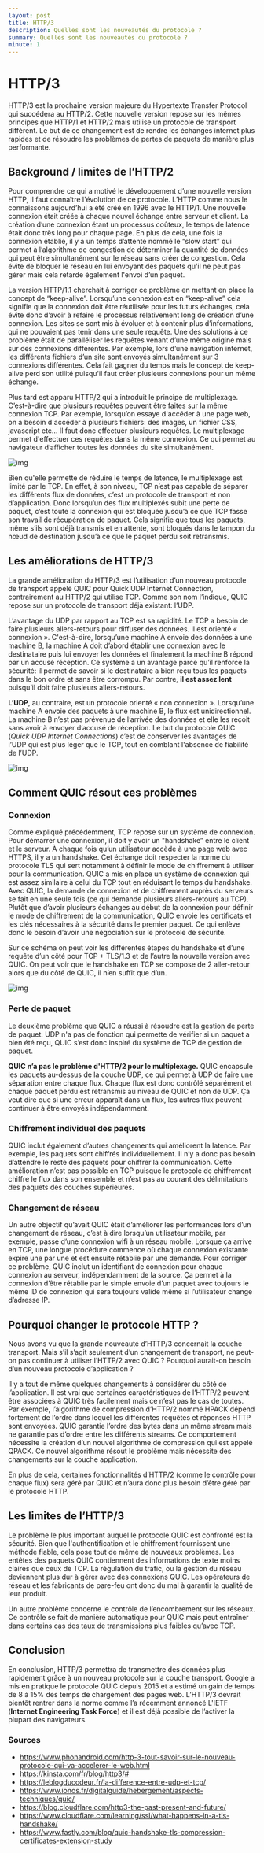 ```yaml
---
layout: post
title: HTTP/3
description: Quelles sont les nouveautés du protocole ?
summary: Quelles sont les nouveautés du protocole ?
minute: 1
---
```



# HTTP/3


HTTP/3 est la prochaine version majeure du Hypertexte Transfer Protocol qui succédera au HTTP/2. Cette nouvelle version repose sur les mêmes principes que HTTP/1 et HTTP/2 mais utilise un protocole de transport différent. Le but de ce changement est de rendre les échanges internet plus rapides et de résoudre les problèmes de pertes de paquets de manière plus performante.

## Background / limites de l’HTTP/2

Pour comprendre ce qui a motivé le développement d’une nouvelle version HTTP, il faut connaître l'évolution de ce protocole. L’HTTP comme nous le connaissons aujourd’hui a été créé en 1996 avec le HTTP/1. Une nouvelle connexion était créée à chaque nouvel échange entre serveur et client. La création d’une connexion étant un processus coûteux, le temps de latence était donc très long pour chaque page. En plus de cela, une fois la connexion établie, il y a un temps d’attente nommé le “slow start” qui permet à l’algorithme de congestion de déterminer la quantité de données qui peut être simultanément sur le réseau sans créer de congestion. Cela évite de bloquer le réseau en lui envoyant des paquets qu'il ne peut pas gérer mais cela retarde également l'envoi d’un paquet.

La version HTTP/1.1 cherchait à corriger ce problème en mettant en place la concept de “keep-alive”. Lorsqu’une connexion est en “keep-alive” cela signifie que la connexion doit être réutilisée pour les futurs échanges, cela évite donc d’avoir à refaire le processus relativement long de création d’une connexion.
Les sites se sont mis à évoluer et à contenir plus d’informations, qui ne pouvaient pas tenir dans une seule requête. Une des solutions à ce problème était de paralléliser les requêtes venant d’une même origine mais sur des connexions différentes. Par exemple, lors d’une navigation internet, les différents fichiers d’un site sont envoyés simultanément sur 3 connexions différentes. Cela fait gagner du temps mais le concept de keep-alive perd son utilité puisqu'il faut créer plusieurs connexions pour un même échange. 

Plus tard est apparu HTTP/2 qui a introduit le principe de multiplexage. C’est-à-dire que plusieurs requêtes peuvent être faites sur la même connexion TCP. Par exemple, lorsqu’on essaye d'accéder à une page web, on a besoin d'accéder à plusieurs fichiers: des images, un fichier CSS, javascript etc… Il faut donc effectuer plusieurs requêtes. Le multiplexage permet d'effectuer ces requêtes dans la même connexion. Ce qui permet au navigateur d’afficher toutes les données du site simultanément. 

![img](https://lh6.googleusercontent.com/Y8k8S44hLu7qSQ6JOA9C715sBOT5trC9-sJZRSalDe33brEJtfNiCSx8AvLmuTQ3iGQb0MJscITJq8Gn3BwZ62rXri2IdeDqxeR8ZMCFBEBDKHlgXBsOK0zC7zqleXk97su_-hIr)

Bien qu'elle permette de réduire le temps de latence, le multiplexage est limité par le TCP. En effet, à son niveau, TCP n’est pas capable de séparer les différents flux de données, c’est un protocole de transport et non d’application. Donc lorsqu’un des flux multiplexés subit une perte de paquet, c’est toute la connexion qui est bloquée jusqu’à ce que TCP fasse son travail de récupération de paquet. Cela signifie que tous les paquets, même s’ils sont déjà transmis et en attente, sont bloqués dans le tampon du nœud de destination jusqu’à ce que le paquet perdu soit retransmis.

## Les améliorations de HTTP/3

La grande amélioration du HTTP/3 est l’utilisation d’un nouveau protocole de transport appelé QUIC pour Quick UDP Internet Connection, contrairement au HTTP/2 qui utilise TCP. Comme son nom l’indique, QUIC repose sur un protocole de transport déjà existant: l’UDP.

L’avantage du UDP par rapport au TCP est sa rapidité. Le TCP a besoin de faire plusieurs allers-retours pour diffuser des données. Il est orienté « connexion ». C'est-à-dire, lorsqu’une machine A envoie des données à une machine B, la machine A doit d’abord établir une connexion avec le destinataire puis lui envoyer les données et finalement la machine B répond par un accusé réception. Ce système a un avantage parce qu’il renforce la sécurité: il permet de savoir si le destinataire a bien reçu tous les paquets dans le bon ordre et sans être corrompu. Par contre, **il est assez lent** puisqu’il doit faire plusieurs allers-retours.

**L’UDP**, au contraire, est un protocole orienté « non connexion ». Lorsqu’une machine A envoie des paquets à une machine B, le flux est unidirectionnel. La machine B n’est pas prévenue de l’arrivée des données et elle les reçoit sans avoir à envoyer d’accusé de réception.
Le but du protocole QUIC (*Quick UDP Internet Connections*) c’est de conserver les avantages de l’UDP qui est plus léger que le TCP, tout en comblant l'absence de fiabilité de l’UDP.

![img](https://lh6.googleusercontent.com/6R4bidm9vGAATqoC22qhpc1UOLtExXyJlG0QbWSNJa0NJqLYDat9N7EWLYQYP1xQIysYuBMdwcCP1EZvlg1GibzEyyk_0lafDsvFJ99-BIoDrjTkbbsJnVk8i2xWoA3DETyE13ld)

## Comment QUIC résout ces problèmes

### Connexion

Comme expliqué précédemment, TCP repose sur un système de connexion. Pour démarrer une connexion, il doit y avoir un "handshake” entre le client et le serveur. À chaque fois qu’un utilisateur accède à une page web avec HTTPS, il y a un handshake. Cet échange doit respecter la norme du protocole TLS qui sert notamment à définir le mode de chiffrement à utiliser pour la communication. QUIC a mis en place un système de connexion qui est assez similaire à celui du TCP tout en réduisant le temps du handshake.
Avec QUIC, la demande de connexion et de chiffrement auprès du serveurs se fait en une seule fois (ce qui demande plusieurs allers-retours au TCP). Plutôt que d’avoir plusieurs échanges au début de la connexion pour définir le mode de chiffrement de la communication, QUIC envoie les certificats et les clés nécessaires à la sécurité dans le premier paquet. Ce qui enlève donc le besoin d’avoir une négociation sur le protocole de sécurité. 

Sur ce schéma on peut voir les différentes étapes du handshake et d’une requête d’un côté pour TCP + TLS/1.3 et de l’autre la nouvelle version avec QUIC. On peut voir que le handshake en TCP se compose de 2 aller-retour alors que du côté de QUIC, il n’en suffit que d’un.

![img](https://lh6.googleusercontent.com/nNrc_6DgyiOe-4Du4CYvALDo87U3gvWvFTKsH7KDqbH1qhjKSKI4qIyYsrgyNk8WJ4nfDC17LmoSlzF9gJ6_KenAjyM-FTVkQfh0ypu-zFFg_6blXlAlpaJJVa3-kpvCXJdIgyeX)

### Perte de paquet

Le deuxième problème que QUIC a réussi à résoudre est la gestion de perte de paquet. UDP n'a pas de fonction qui permette de vérifier si un paquet a bien été reçu, QUIC s’est donc inspiré du système de TCP de gestion de paquet.

**QUIC n’a pas le problème d'HTTP/2 pour le multiplexage.** QUIC encapsule les paquets au-dessus de la couche UDP, ce qui permet à UDP de faire une séparation entre chaque flux. Chaque flux est donc contrôlé séparément et chaque paquet perdu est retransmis au niveau de QUIC et non de UDP. Ça veut dire que si une erreur apparaît dans un flux, les autres flux peuvent continuer à être envoyés indépendamment.

### Chiffrement individuel des paquets

QUIC inclut également d’autres changements qui améliorent la latence. Par exemple, les paquets sont chiffrés individuellement. Il n’y a donc pas besoin d’attendre le reste des paquets pour chiffrer la communication. Cette amélioration n’est pas possible en TCP puisque le protocole de chiffrement chiffre le flux dans son ensemble et n’est pas au courant des délimitations des paquets des couches supérieures. 

### Changement de réseau

Un autre objectif qu’avait QUIC était d’améliorer les performances lors d’un changement de réseau, c’est à dire lorsqu’un utilisateur mobile, par exemple, passe d’une connexion wifi à un réseau mobile. Lorsque ça arrive en TCP, une longue procédure commence où chaque connexion existante expire une par une et est ensuite rétablie par une demande. Pour corriger ce problème, QUIC inclut un identifiant de connexion pour chaque connexion au serveur, indépendamment de la source. Ça permet à la connexion d’être rétablie par le simple envoie d’un paquet avec toujours le même ID de connexion qui sera toujours valide même si l’utilisateur change d’adresse IP.

## Pourquoi changer le protocole HTTP ? 

Nous avons vu que la grande nouveauté d’HTTP/3 concernait la couche transport. Mais s’il s’agit seulement d’un changement de transport, ne peut-on pas continuer à utiliser l’HTTP/2 avec QUIC ? Pourquoi aurait-on besoin d’un nouveau protocole d’application ? 

Il y a tout de même quelques changements à considérer du côté de l’application. Il est vrai que certaines caractéristiques de l’HTTP/2 peuvent être associées à QUIC très facilement mais ce n’est pas le cas de toutes. Par exemple, l’algorithme de compression d’HTTP/2 nommé HPACK dépend fortement de l’ordre dans lequel les différentes requêtes et réponses HTTP sont envoyées. QUIC garantie l’ordre des bytes dans un même stream mais ne garantie pas d’ordre entre les différents streams. Ce comportement nécessite la création d’un nouvel algorithme de compression qui est appelé QPACK. Ce nouvel algorithme résout le problème mais nécessite des changements sur la couche application. 

En plus de cela, certaines fonctionnalités d’HTTP/2 (comme le contrôle pour chaque flux) sera géré par QUIC et n’aura donc plus besoin d’être géré par le protocole HTTP.

## Les limites de l’HTTP/3

Le problème le plus important auquel le protocole QUIC est confronté est la sécurité. Bien que l'authentification et le chiffrement fournissent une méthode fiable, cela pose tout de même de nouveaux problèmes. Les entêtes des paquets QUIC contiennent des informations de texte moins claires que ceux de TCP. La régulation du trafic, ou la gestion du réseau deviennent plus dur à gérer avec des connexions QUIC. Les opérateurs de réseau et les fabricants de pare-feu ont donc du mal à garantir la qualité de leur produit. 

Un autre problème concerne le contrôle de l’encombrement sur les réseaux. Ce contrôle se fait de manière automatique pour QUIC mais peut entraîner dans certains cas des taux de transmissions plus faibles qu’avec TCP.

## Conclusion

En conclusion, HTTP/3 permettra de transmettre des données plus rapidement grâce à un nouveau protocole sur la couche transport. Google a mis en pratique le protocole QUIC depuis 2015 et a estimé un gain de temps de 8 à 15% des temps de chargement des pages web. L’HTTP/3 devrait bientôt rentrer dans la norme comme l’a récemment annoncé L'IETF (**Internet Engineering Task Force**) et il est déjà possible de l’activer la plupart des navigateurs. 

### Sources

- https://www.phonandroid.com/http-3-tout-savoir-sur-le-nouveau-protocole-qui-va-accelerer-le-web.html
- https://kinsta.com/fr/blog/http3/#
- https://leblogducodeur.fr/la-difference-entre-udp-et-tcp/
- https://www.ionos.fr/digitalguide/hebergement/aspects-techniques/quic/
- https://blog.cloudflare.com/http3-the-past-present-and-future/
- https://www.cloudflare.com/learning/ssl/what-happens-in-a-tls-handshake/
- https://www.fastly.com/blog/quic-handshake-tls-compression-certificates-extension-study

